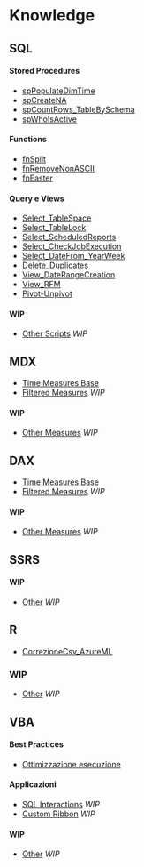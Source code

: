 # Knowledge

## SQL

#### Stored Procedures
  - [spPopulateDimTime](./SQL/spPopulateDimTime.sql)
  - [spCreateNA](./SQL/spCreateNA.sql)
  - [spCountRows_TableBySchema](./SQL/spCountRows_TableBySchema.sql)
  - [spWhoIsActive](./SQL/spWhoIsActive.sql)

#### Functions
  - [fnSplit](./SQL/fnSplit.sql)
  - [fnRemoveNonASCII](./SQL/fnRemoveNonASCII.sql)
  - [fnEaster](./SQL/fnEaster.sql)
 
#### Query e Views
  - [Select_TableSpace](./SQL/Select_TableSpace.sql)
  - [Select_TableLock](./Select_TableLock.sql)
  - [Select_ScheduledReports](./SQL/Select_ScheduledReports.sql)
  - [Select_CheckJobExecution](./SQL/Select_CheckJobExecution)
  - [Select_DateFrom_YearWeek](./SQL/Select_DateFrom_YearWeek.sql)
  - [Delete_Duplicates](./SQL/Delete_Duplicates.sql)
  - [View_DateRangeCreation](./SQL/View_DateRangeCreation.sql)
  - [View_RFM](./SQL/View_RFM.sql)
  - [Pivot-Unpivot](./SQL/Pivot-UnPivot.sql)
  
#### WIP
  - [Other Scripts](./SQL/Other%20Scripts) _WIP_

## MDX
  - [Time Measures Base](./MDX/Time%20Measures%20Base.txt)
  - [Filtered Measures](./MDX/Filtered%20Measures.txt) _WIP_
  
#### WIP
  - [Other Measures](./MDX/Other%20Measures.txt) _WIP_
    
## DAX
  - [Time Measures Base](./DAX/Time%20Measures%20Base.txt)
  - [Filtered Measures](./DAX/Filtered%20Measures.txt) _WIP_
  
#### WIP
  - [Other Measures](./DAX/OtherMeasures.txt) _WIP_

## SSRS

#### WIP
  - [Other](./SSRS/Other.txt) _WIP_

## R
  - [CorrezioneCsv_AzureML](./R/CorrezioneCsv_AzureML.R)  
  
### WIP
  - [Other](./R/Other.txt) _WIP_

## VBA

#### Best Practices
  - [Ottimizzazione esecuzione](./VBA/BestPractices.md)

#### Applicazioni
  - [SQL Interactions](./VBA/SQL%20Interactions.txt) _WIP_
  - [Custom Ribbon](./VBA/CustomRibbon.md) _WIP_
  
#### WIP
  - [Other](./VBA/Other.txt) _WIP_
